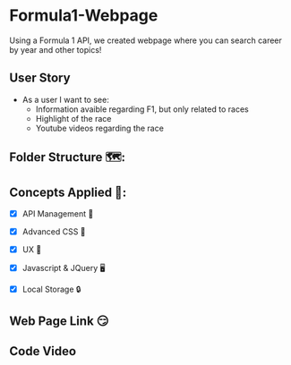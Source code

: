 # Formula1-Webpage
Using a Formula 1 API, we created webpage where you can search career by year and other topics!

## User Story
- As a user I want to see:
    - Information avaible regarding F1, but only related to races
    - Highlight of the race
    - Youtube videos regarding the race

## Folder Structure 🗺️:

## Concepts Applied 🧐:
- [x] API Management 🦴

- [x] Advanced CSS 🎨

- [x] UX 🤔

- [x] Javascript & JQuery 🖥️

- [x] Local Storage 🔒

## Web Page Link 😏

## Code Video
